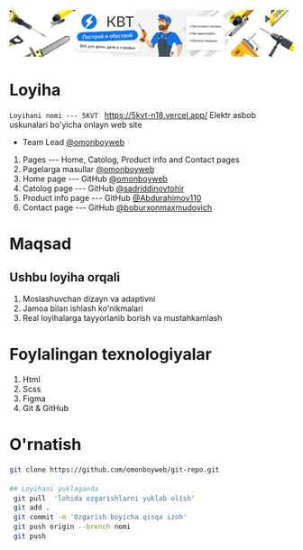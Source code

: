 ![Dashboard Preview](./imgs/banner.png)

# Loyiha

`Loyihani nomi --- 5KVT ` https://5kvt-n18.vercel.app/ Elektr asbob uskunalari bo'yicha onlayn web site
- Team Lead [@omonboyweb](https://github.com/omonboyweb)
1. Pages --- Home, Catolog, Product info and Contact pages
2. Pagelarga masullar  [@omonboyweb](https://github.com/omonboyweb)
3. Home page --- GitHub [@omonboyweb](https://github.com/omonboyweb)
4. Catolog page --- GitHub [@sadriddinovtohir](https://github.com/sadriddinovtohir)
5. Product info page --- GitHub [@Abdurahimov110](https://github.com/Abdurahimov110)
6. Contact page --- GitHub [@boburxonmaxmudovich](https://github.com/boburxonmaxmudovich)

# Maqsad

## Ushbu loyiha orqali

1.  Moslashuvchan dizayn va adaptivni
2.  Jamoa bilan ishlash ko'nikmalari
3.  Real loyihalarga tayyorlanib borish va mustahkamlash

# Foylalingan texnologiyalar

1. Html
2. Scss
3. Figma
4. Git & GitHub

# O'rnatish

```bash
git clone https://github.com/omonboyweb/git-repo.git

## Loyihani yuklaganda
 git pull  'lohida ozgarishlarni yuklab olish'
 git add .
 git commit -m 'Ozgarish boyicha qisqa izoh'
 git push origin --brench nomi
 git push


```
